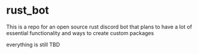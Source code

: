 # rust_bot

This is a repo for an open source rust discord bot that plans to have a lot of essential functionality and ways to create custom packages

everything is still TBD
